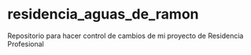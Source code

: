 # residencia_aguas_de_ramon
Repositorio para hacer control de cambios de mi proyecto de Residencia Profesional
